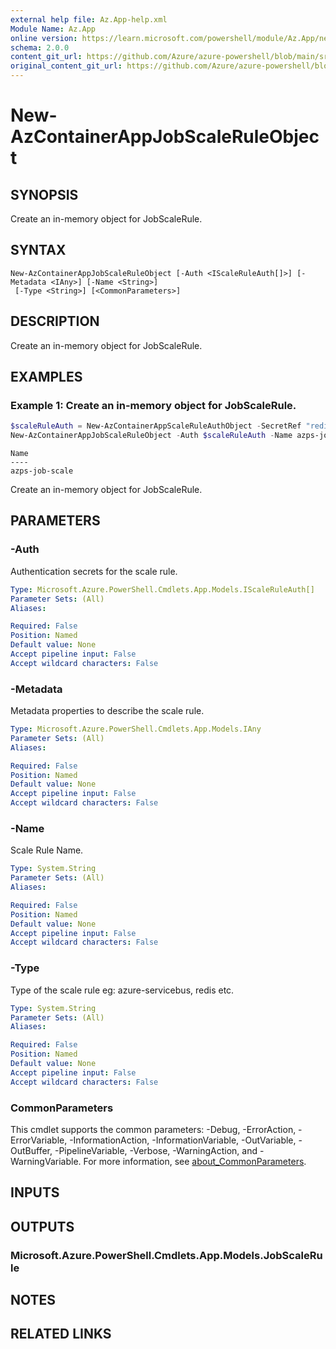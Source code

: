 ```yaml
---
external help file: Az.App-help.xml
Module Name: Az.App
online version: https://learn.microsoft.com/powershell/module/Az.App/new-azcontainerappjobscaleruleobject
schema: 2.0.0
content_git_url: https://github.com/Azure/azure-powershell/blob/main/src/App/App/help/New-AzContainerAppJobScaleRuleObject.md
original_content_git_url: https://github.com/Azure/azure-powershell/blob/main/src/App/App/help/New-AzContainerAppJobScaleRuleObject.md
---
```


# New-AzContainerAppJobScaleRuleObject

## SYNOPSIS
Create an in-memory object for JobScaleRule.

## SYNTAX

```
New-AzContainerAppJobScaleRuleObject [-Auth <IScaleRuleAuth[]>] [-Metadata <IAny>] [-Name <String>]
 [-Type <String>] [<CommonParameters>]
```

## DESCRIPTION
Create an in-memory object for JobScaleRule.

## EXAMPLES

### Example 1: Create an in-memory object for JobScaleRule.
```powershell
$scaleRuleAuth = New-AzContainerAppScaleRuleAuthObject -SecretRef "redis-secret" -TriggerParameter "TriggerParameter"
New-AzContainerAppJobScaleRuleObject -Auth $scaleRuleAuth -Name azps-job-scale -Type azure-servicebus
```

```output
Name
----
azps-job-scale
```

Create an in-memory object for JobScaleRule.

## PARAMETERS

### -Auth
Authentication secrets for the scale rule.

```yaml
Type: Microsoft.Azure.PowerShell.Cmdlets.App.Models.IScaleRuleAuth[]
Parameter Sets: (All)
Aliases:

Required: False
Position: Named
Default value: None
Accept pipeline input: False
Accept wildcard characters: False
```

### -Metadata
Metadata properties to describe the scale rule.

```yaml
Type: Microsoft.Azure.PowerShell.Cmdlets.App.Models.IAny
Parameter Sets: (All)
Aliases:

Required: False
Position: Named
Default value: None
Accept pipeline input: False
Accept wildcard characters: False
```

### -Name
Scale Rule Name.

```yaml
Type: System.String
Parameter Sets: (All)
Aliases:

Required: False
Position: Named
Default value: None
Accept pipeline input: False
Accept wildcard characters: False
```

### -Type
Type of the scale rule
        eg: azure-servicebus, redis etc.

```yaml
Type: System.String
Parameter Sets: (All)
Aliases:

Required: False
Position: Named
Default value: None
Accept pipeline input: False
Accept wildcard characters: False
```

### CommonParameters
This cmdlet supports the common parameters: -Debug, -ErrorAction, -ErrorVariable, -InformationAction, -InformationVariable, -OutVariable, -OutBuffer, -PipelineVariable, -Verbose, -WarningAction, and -WarningVariable. For more information, see [about_CommonParameters](http://go.microsoft.com/fwlink/?LinkID=113216).

## INPUTS

## OUTPUTS

### Microsoft.Azure.PowerShell.Cmdlets.App.Models.JobScaleRule

## NOTES

## RELATED LINKS
